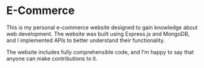 # E-Commerce
This is my personal e-commerce website designed to gain knowledge about web development. The website was built using Express.js and MongoDB, and I implemented APIs to better understand their functionality.

The website includes fully comprehensible code, and I'm happy to say that anyone can make contributions to it.

